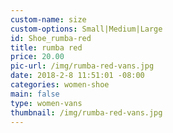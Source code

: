 ```yaml
---
custom-name: size
custom-options: Small|Medium|Large
id: Shoe_rumba-red
title: rumba red
price: 20.00
pic-url: /img/rumba-red-vans.jpg
date: 2018-2-8 11:51:01 -08:00
categories: women-shoe
main: false
type: women-vans
thumbnail: /img/rumba-red-vans.jpg
---
```

